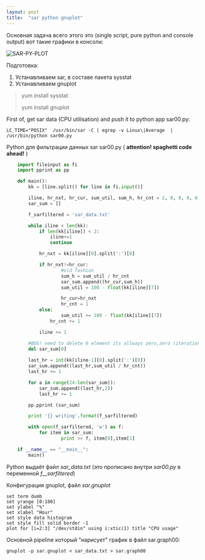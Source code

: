 ```yaml
---
layout: post
title:  "sar python gnuplot"
---
```


Основная задача всего этого это (single script, pure python and console output) вот такие графики в консоли:

![SAR-PY-PLOT](https://joingig.github.io/images/sar-py-00.jpg)

Подготовка:

1. Устанавливаем sar, в составе пакета sysstat
1. Устанавливаем gnuplot

> yum install sysstat
>
> yum install gnuplot
        

First of, get sar data (CPU utilisation) and push it to python app sar00.py:

    LC_TIME="POSIX"  /usr/bin/sar -C | egrep -v Linux\|Average  | /usr/bin/python sar00.py

Python для фильтрации данных sar sar00.py ( **attention! spaghetti code ahead!** )


```python
	import fileinput as fi
	import pprint as pp

	def main():
    	kk = [line.split() for line in fi.input()]

    	iline, hr_nxt, hr_cur, sum_util, sum_h, hr_cnt = 2, 0, 0, 0, 0, 1;
    	sar_sum = []

    	f_sarfiltered = 'sar_data.txt'

    	while iline < len(kk):
        	if len(kk[iline]) < 2:
           	 	iline+=1
            	continue

        	hr_nxt = kk[iline][0].split(':')[0]

        	if hr_nxt!=hr_cur:
            		#old fashion
            		sum_h = sum_util / hr_cnt
            		sar_sum.append((hr_cur,sum_h))
            		sum_util = 100 - float(kk[iline][7])

            		hr_cur=hr_nxt
            		hr_cnt = 1
        	else:
            		sum_util += 100 - float(kk[iline][7])
           		hr_cnt += 1

       	 	iline += 1

    	#BUG! need to delete 0 element its allways zero,zero (iteration algo error)
    	del sar_sum[0]
    
    	last_hr = int(kk[iline-1][0].split(':')[0])
    	sar_sum.append((last_hr,sum_util / hr_cnt))
    	last_hr += 1

    	for a in range(24-len(sar_sum)):
        	sar_sum.append((last_hr,2))
        	last_hr += 1

    	pp.pprint (sar_sum)

    	print '{} writing'.format(f_sarfiltered)

    	with open(f_sarfiltered, 'w') as f:
        	for item in sar_sum:
            		print >> f, item[0],item[1]

	if __name__ == "__main__":
		main()
```

Python выдаёт файл *sar_data.txt* (это прописано внутри *sar00.py* в переменной *f__sarfiltered*)

Конфигурация gnuplot, файл *sar.gnuplot*

    set term dumb
    set yrange [0:100]
    set ylabel "%"
    set xlabel "Hour"
    set style data histogram
    set style fill solid border -1
    plot for [i=2:3] "/dev/stdin" using i:xtic(1) title "CPU usage"

Основной pipeline который "нарисует" график в файл sar.graph00:

    gnuplot -p sar.gnuplot < sar_data.txt > sar.graph00
